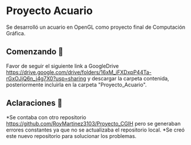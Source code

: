 # Proyecto Acuario
Se desarrolló un acuario en OpenGL como proyecto final de Computación Gráfica.

## Comenzando 🚀
Favor de seguir el siguiente link a GoogleDrive https://drive.google.com/drive/folders/16xM_iFXDxpP44Ta-rGxOJjQ6n_j4g7X0?usp=sharing y descargar la carpeta contenida, posteriormente incluirla en la carpeta "Proyecto_Acuario".

## Aclaraciones 📄
*Se contaba con otro repositorio https://github.com/RoyMartinez3103/Proyecto_CGIH pero se generaban errores constantes ya que no se actualizaba el repositorio local.
*Se creó este nuevo repositorio para solucionar los problemas.

